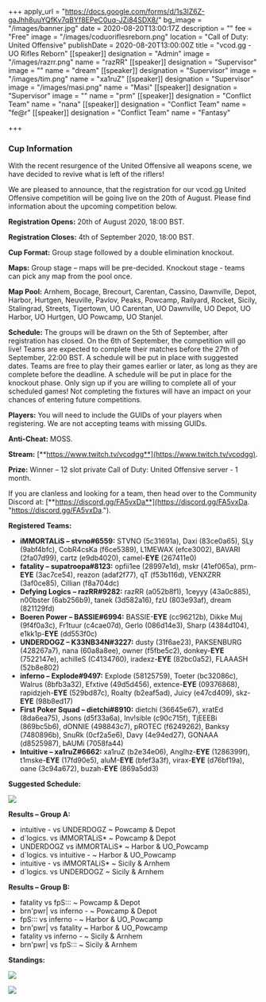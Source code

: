 +++
apply_url = "https://docs.google.com/forms/d/1s3lZ6Z-gaJhh8uuYQfKv7qBYf8EPeC0uq-JZi84SDX8/"
bg_image = "/images/banner.jpg"
date = 2020-08-20T13:00:17Z
description = ""
fee = "Free"
image = "/images/coduoriflesreborn.png"
location = "Call of Duty: United Offensive"
publishDate = 2020-08-20T13:00:00Z
title = "vcod.gg - UO Rifles Reborn"
[[speaker]]
designation = "Admin"
image = "/images/razrr.png"
name = "razRR"
[[speaker]]
designation = "Supervisor"
image = ""
name = "dream"
[[speaker]]
designation = "Supervisor"
image = "/images/tim.png"
name = "xa1ruZ"
[[speaker]]
designation = "Supervisor"
image = "/images/masi.png"
name = "Masi"
[[speaker]]
designation = "Supervisor"
image = ""
name = "prm"
[[speaker]]
designation = "Conflict Team"
name = "nana"
[[speaker]]
designation = "Conflict Team"
name = "fe@r"
[[speaker]]
designation = "Conflict Team"
name = "Fantasy"

+++
### **Cup Information**

With the recent resurgence of the United Offensive all weapons scene, we have decided to revive what is left of the riflers!

We are pleased to announce, that the registration for our vcod.gg United Offensive competition will be going live on the 20th of August. Please find information about the upcoming competition below.

**Registration Opens:** 20th of August 2020, 18:00 BST.

**Registration Closes:** 4th of September 2020, 18:00 BST.

**Cup Format:** Group stage followed by a double elimination knockout.

**Maps:** Group stage – maps will be pre-decided. Knockout stage - teams can pick any map from the pool once.

**Map Pool:** Arnhem, Bocage, Brecourt, Carentan, Cassino, Dawnville, Depot, Harbor, Hurtgen, Neuville, Pavlov, Peaks, Powcamp, Railyard, Rocket, Sicily, Stalingrad, Streets, Tigertown, UO Carentan, UO Dawnville, UO Depot, UO Harbor, UO Hurtgen, UO Powcamp, UO Stanjel.

**Schedule:** The groups will be drawn on the 5th of September, after registration has closed. On the 6th of September, the competition will go live! Teams are expected to complete their matches before the 27th of September, 22:00 BST. A schedule will be put in place with suggested dates. Teams are free to play their games earlier or later, as long as they are complete before the deadline. A schedule will be put in place for the knockout phase. Only sign up if you are willing to complete all of your scheduled games! Not completing the fixtures will have an impact on your chances of entering future competitions.

**Players:** You will need to include the GUIDs of your players when registering. We are not accepting teams with missing GUIDs.

**Anti-Cheat:** MOSS.

**Stream:** [**https://www.twitch.tv/vcodgg**](https://www.twitch.tv/vcodgg).

**Prize:** Winner – 12 slot private Call of Duty: United Offensive server - 1 month.

If you are clanless and looking for a team, then head over to the Community Discord at: [**https://discord.gg/FA5vxDa**](https://discord.gg/FA5vxDa. "https://discord.gg/FA5vxDa.").

**Registered Teams:**

* **iMMORTALiS – stvno#6559:** STVNO (5c31691a), Daxi (83ce0a65), SLy (9abf4bfc), CobR4csKa (f6ce5389), L1MEWAX (efce3002), BAVARI (2fa07d99), cartz (e9db4020), camel-**EYE** (267411e0)
* **fatality – supatroopa#8123:** opfii1ee (28997e1d), mskr (41ef065a), prm-**EYE** (3ac7ce54), reazon (adaf2f77), qT (f53b116d), VENXZRR (3af0ce85), Cillian (f8a704dc)
* **Defying Logics** **– razRR#9282:** razRR (a052b8f1), 1ceyyy (43a0c885), n00bster (6ab256b9), tanek (3d582a16), fzU (803e93af), dream (821129fd)
* **Boeren Power – BASSIE#6994:** BASSIE-**EYE** (cc96212b), Dikke Muj (9f4f0a3c), Fr1tuur (c4cae07d), Gerlo (086d14e3), Sharp (4384d104), e1kk1p-**EYE** (dd553f0c)
* **UNDERDOGZ – K33NB34N#3227:** dusty (31f6ae23), PAKSENBURG (428267a7), nana (60a8a8ee), owner (f5fbe5c2), donkey-**EYE** (7522147e), achilleS (C4134760), iradexz-**EYE** (82bc0a52), FLAAASH (52b8e802)
* **inferno – Explode#9497:** Explode (58125759), Toeter (bc32086c), Walrus (8bfb3a32), Efxtive (49d5d456), extence-**EYE** (09376868), rapidzjeh-**EYE** (529bd87c), Roalty (b2eaf5ad), Juicy (e47cd409), skz-**EYE** (98b8ed17)
* **First Poker Squad – dietchi#8910:** dietchi (36645e67), xratEd (8da6ea75), Jsons (d5f33a6a), Inv!sible (c90c715f), TjEEEBi (869bc5b6), dONNIE (498843c7), pROTEC (f6249262), Banksy (7480896b), SnuRk (0cf2a5e6), Davy (4e94ed27), GONAAA (d8525987), bAUMi (7058fa44)
* **Intuitive – xa1ruZ#6662:** xa1ruZ (b2e34e06), Anglhz-**EYE** (1286399f), t1mske-**EYE** (17fd90e5), aluM-**EYE** (bfef3a3f), virax-**EYE** (d76bf19a), oane (3c94a672), buzah-**EYE** (869a5dd3)

**Suggested Schedule:**

![](/images/uosched1.PNG)

**Results – Group A:**

* intuitive - vs UNDERDOGZ \~ Powcamp & Depot
* d\`logics. vs iMMORTALiS* \~ Powcamp & Depot
* UNDERDOGZ vs iMMORTALiS* \~ Harbor & UO_Powcamp
* d\`logics. vs intuitive - \~ Harbor & UO_Powcamp
* intuitive - vs iMMORTALiS* \~ Sicily & Arnhem
* d\`logics. vs UNDERDOGZ \~ Sicily & Arnhem

**Results – Group B:**

* fatality vs fpS::: \~ Powcamp & Depot
* brn'pwr| vs inferno - \~ Powcamp & Depot
* fpS::: vs inferno - \~ Harbor & UO_Powcamp
* brn'pwr| vs fatality \~ Harbor & UO_Powcamp
* fatality vs inferno - \~ Sicily & Arnhem
* brn'pwr| vs fpS::: \~ Sicily & Arnhem

**Standings:**

![](/images/uogroupa.PNG)

![](/images/uogroupb1.PNG)